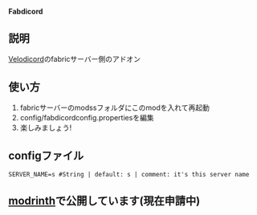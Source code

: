 #### Fabdicord
## 説明
[Velodicord](https://modrinth.com/plugin/velodicord)のfabricサーバー側のアドオン
## 使い方
1. fabricサーバーのmodssフォルダにこのmodを入れて再起動
1. config/fabdicordconfig.propertiesを編集
1. 楽しみましょう!
## configファイル
```
SERVER_NAME=s #String | default: s | comment: it's this server name
```
## [modrinth](https://modrinth.com/project/velodicord)で公開しています(現在申請中)
